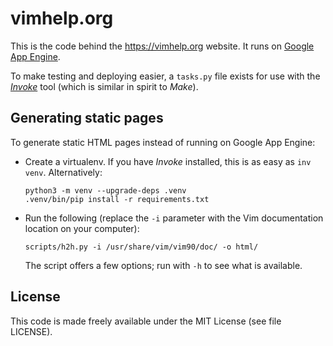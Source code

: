 # vimhelp.org

This is the code behind the https://vimhelp.org website. It runs on
[Google App Engine](https://cloud.google.com/appengine/).

To make testing and deploying easier, a `tasks.py` file exists for use
with the [_Invoke_](https://www.pyinvoke.org/) tool (which is similar in
spirit to _Make_).

## Generating static pages

To generate static HTML pages instead of running on Google App Engine:

- Create a virtualenv. If you have _Invoke_ installed, this is as easy as
  `inv venv`. Alternatively:
  ```
  python3 -m venv --upgrade-deps .venv
  .venv/bin/pip install -r requirements.txt
  ```
- Run the following (replace the `-i` parameter with the Vim documentation
  location on your computer):
  ```
  scripts/h2h.py -i /usr/share/vim/vim90/doc/ -o html/
  ```
  The script offers a few options; run with `-h` to see what is available.

## License

This code is made freely available under the MIT License (see file LICENSE).
